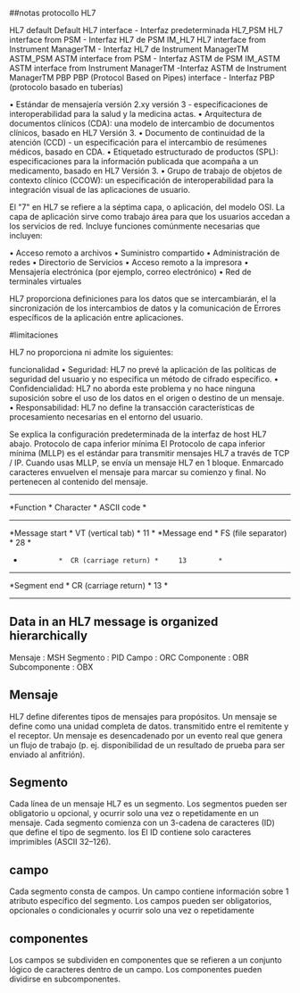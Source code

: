 ##notas  protocollo HL7

HL7 default   Default HL7 interface - Interfaz predeterminada
HL7_PSM       HL7 interface from PSM - Interfaz HL7 de PSM
IM_HL7        HL7 interface from Instrument ManagerTM - Interfaz HL7 de Instrument ManagerTM
ASTM_PSM      ASTM interface from PSM - Interfaz ASTM de PSM
IM_ASTM       ASTM interface from Instrument ManagerTM -Interfaz ASTM de Instrument ManagerTM
PBP           PBP (Protocol Based on Pipes) interface - Interfaz PBP (protocolo basado en tuberías)

• Estándar de mensajería versión 2.xy versión 3 -
especificaciones de interoperabilidad para la salud y la medicina
actas.
• Arquitectura de documentos clínicos (CDA): una
modelo de intercambio de documentos clínicos, basado en HL7
Versión 3.
• Documento de continuidad de la atención (CCD) - un
especificación para el intercambio de resúmenes médicos,
basado en CDA.
• Etiquetado estructurado de productos (SPL): especificaciones
para la información publicada que acompaña a un
medicamento, basado en HL7 Versión 3.
• Grupo de trabajo de objetos de contexto clínico (CCOW): un
especificación de interoperabilidad para la integración visual
de las aplicaciones de usuario.

El "7" en HL7 se refiere a la séptima capa, o aplicación, del modelo OSI. La capa de aplicación sirve como trabajo área para que los usuarios accedan a los servicios de red. Incluye funciones comúnmente necesarias que incluyen:

• Acceso remoto a archivos
• Suministro compartido
• Administración de redes
• Directorio de Servicios
• Acceso remoto a la impresora
• Mensajería electrónica (por ejemplo, correo electrónico)
• Red de terminales virtuales

HL7 proporciona definiciones para los datos que se intercambiarán, el la sincronización de los intercambios de datos y la comunicación de Errores específicos de la aplicación entre aplicaciones.

#limitaciones

HL7 no proporciona ni admite los siguientes:

funcionalidad
• Seguridad: HL7 no prevé la aplicación de las políticas de seguridad del usuario y no especifica un método de cifrado específico.
• Confidencialidad: HL7 no aborda este problema y no hace ninguna suposición sobre el uso de los datos en el origen o destino de un mensaje.
• Responsabilidad: HL7 no define la transacción características de procesamiento necesarias en el entorno del usuario.




Se explica la configuración predeterminada de la interfaz de host HL7 abajo. Protocolo de capa inferior mínima El Protocolo de capa inferior mínima (MLLP) es el estándar para transmitir mensajes HL7 a través de TCP / IP. Cuando usas MLLP, se envía un mensaje HL7 en 1 bloque. Enmarcado caracteres envuelven el mensaje para marcar su comienzo y final. No pertenecen al contenido del mensaje.

********************************************************
*Function      *  Character            *   ASCII code  *
********************************************************
*Message start *  VT (vertical tab)    *     11        *
*Message end   *  FS (file separator)  *     28        *
*              *  CR (carriage return) *     13        *
********************************************************
*Segment end   *  CR (carriage return) *     13        *
********************************************************

## Data in an HL7 message is organized hierarchically


Mensaje : MSH
  Segmento : PID
    Campo : ORC
      Componente : OBR
        Subcomponente : OBX


## Mensaje
 HL7 define diferentes tipos de mensajes para propósitos. Un mensaje se define como una unidad completa de datos. transmitido entre el remitente y el receptor. Un mensaje es desencadenado por un evento real que genera un flujo de trabajo (p. ej. disponibilidad de un resultado de prueba para ser enviado al anfitrión).


## Segmento
Cada línea de un mensaje HL7 es un segmento. Los segmentos pueden ser obligatorio u opcional, y ocurrir solo una vez o repetidamente en un mensaje. Cada segmento comienza con un 3-cadena de caracteres (ID) que define el tipo de segmento. los El ID contiene solo caracteres imprimibles (ASCII 32–126).

## campo
Cada segmento consta de campos. Un campo contiene información sobre 1 atributo específico del segmento. Los campos pueden ser obligatorios, opcionales o condicionales y ocurrir solo una vez o repetidamente

## componentes
Los campos se subdividen en componentes que se refieren a un
conjunto lógico de caracteres dentro de un campo. Los componentes pueden
dividirse en subcomponentes.
